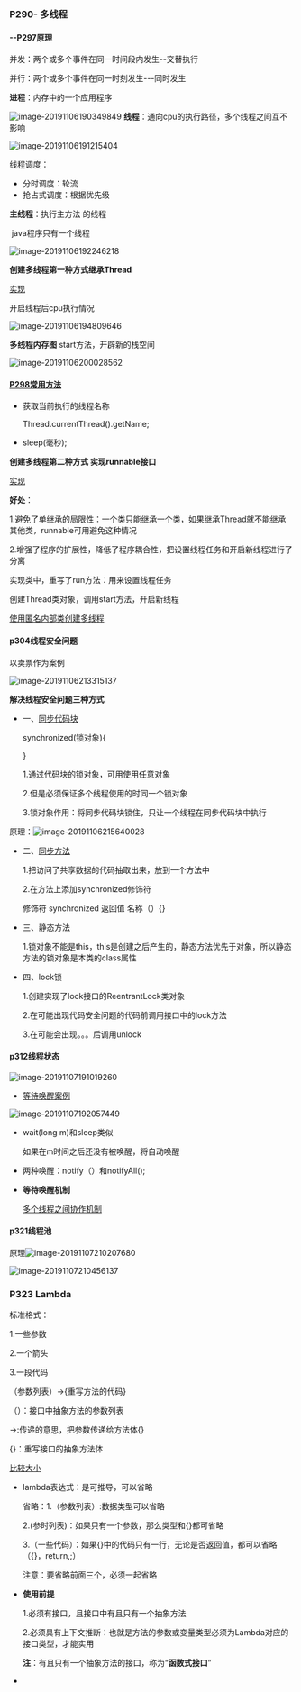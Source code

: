 ### P290- 多线程

#### --P297原理  

并发：两个或多个事件在同一时间段内发生--交替执行

并行：两个或多个事件在同一时刻发生---同时发生

**进程**：内存中的一个应用程序

![image-20191106190349849](C:\Users\Administrator\AppData\Roaming\Typora\typora-user-images\image-20191106190349849.png)		**线程**：通向cpu的执行路径，多个线程之间互不影响

![image-20191106191215404](C:\Users\Administrator\AppData\Roaming\Typora\typora-user-images\image-20191106191215404.png)

线程调度：

* 分时调度：轮流
* 抢占式调度：根据优先级

**主线程**：执行主方法 的线程

​	java程序只有一个线程

![image-20191106192246218](C:\Users\Administrator\AppData\Roaming\Typora\typora-user-images\image-20191106192246218.png)

**创建多线程第一种方式继承Thread**   

[实现](E:\YangChengCan\Learning\Java学习\代码\base-code\day04-code\src\com\yangcc\Thread\demo01)

开启线程后cpu执行情况

![image-20191106194809646](C:\Users\Administrator\AppData\Roaming\Typora\typora-user-images\image-20191106194809646.png)

**多线程内存图**    start方法，开辟新的栈空间

![image-20191106200028562](C:\Users\Administrator\AppData\Roaming\Typora\typora-user-images\image-20191106200028562.png)

#### [P298常用方法](https://www.bilibili.com/video/av62541169/?p=298  )

* 获取当前执行的线程名称

  Thread.currentThread().getName;

* sleep(毫秒);

**创建多线程第二种方式  实现runnable接口**

[实现](E:\YangChengCan\Learning\Java学习\代码\base-code\day04-code\src\com\yangcc\Thread\demo02)

**好处**：

1.避免了单继承的局限性：一个类只能继承一个类，如果继承Thread就不能继承其他类，runnable可用避免这种情况

2.增强了程序的扩展性，降低了程序耦合性，把设置线程任务和开启新线程进行了分离

实现类中，重写了run方法：用来设置线程任务

创建Thread类对象，调用start方法，开启新线程

[使用匿名内部类创建多线程](E:\YangChengCan\Learning\Java学习\代码\base-code\day04-code\src\com\yangcc\Thread\demo02\UnknownThread.java)

#### p304线程安全问题

以卖票作为案例

![image-20191106213315137](C:\Users\Administrator\AppData\Roaming\Typora\typora-user-images\image-20191106213315137.png)

**解决线程安全问题三种方式**

* 一、[同步代码块](E:\YangChengCan\Learning\Java学习\代码\base-code\day04-code\src\com\yangcc\Thread\demo03Safe\Ticket.java)

  synchronized(锁对象){

  }

  1.通过代码块的锁对象，可用使用任意对象

  2.但是必须保证多个线程使用的时同一个锁对象

  3.锁对象作用：将同步代码块锁住，只让一个线程在同步代码块中执行

原理：![image-20191106215640028](C:\Users\Administrator\AppData\Roaming\Typora\typora-user-images\image-20191106215640028.png)

* 二、[同步方法]()

  1.把访问了共享数据的代码抽取出来，放到一个方法中

  2.在方法上添加synchronized修饰符

  修饰符 synchronized 返回值  名称（）{}

* 三、静态方法

  1.锁对象不能是this，this是创建之后产生的，静态方法优先于对象，所以静态方法的锁对象是本类的class属性

* 四、lock锁

  1.创建实现了lock接口的ReentrantLock类对象

  2.在可能出现代码安全问题的代码前调用接口中的lock方法

  3.在可能会出现。。。后调用unlock

#### p312线程状态

![image-20191107191019260](C:\Users\Administrator\AppData\Roaming\Typora\typora-user-images\image-20191107191019260.png)

* [等待唤醒案例](E:\YangChengCan\Learning\Java学习\代码\base-code\day04-code\src\com\yangcc\Thread\demo03Safe\WaitAndNotify.java)

![image-20191107192057449](C:\Users\Administrator\AppData\Roaming\Typora\typora-user-images\image-20191107192057449.png)

* wait(long m)和sleep类似

  如果在m时间之后还没有被唤醒，将自动唤醒

* 两种唤醒：notify（）和notifyAll();

* **等待唤醒机制**

  [多个线程之间协作机制](E:\YangChengCan\Learning\Java学习\代码\base-code\day04-code\src\com\yangcc\Thread\NotifyAndWait)

#### p321线程池

原理![image-20191107210207680](C:\Users\Administrator\AppData\Roaming\Typora\typora-user-images\image-20191107210207680.png)

![image-20191107210456137](C:\Users\Administrator\AppData\Roaming\Typora\typora-user-images\image-20191107210456137.png)

### P323 Lambda

标准格式：

1.一些参数

2.一个箭头

3.一段代码

（参数列表）->{重写方法的代码}

（）：接口中抽象方法的参数列表

->:传递的意思，把参数传递给方法体{}

{}：重写接口的抽象方法体

[比较大小](E:\YangChengCan\Learning\Java学习\代码\base-code\day04-code\src\com\yangcc\Lambda)

* lambda表达式：是可推导，可以省略

  省略：1.（参数列表）:数据类型可以省略

  2.(参时列表)：如果只有一个参数，那么类型和{}都可省略

  3.（一些代码）：如果{}中的代码只有一行，无论是否返回值，都可以省略（{}，return,;）

  注意：要省略前面三个，必须一起省略

* **使用前提**

  1.必须有接口，且接口中有且只有一个抽象方法

  2.必须具有上下文推断：也就是方法的参数或变量类型必须为Lambda对应的接口类型，才能实用

  **注**：有且只有一个抽象方法的接口，称为“**函数式接口**”

* 

